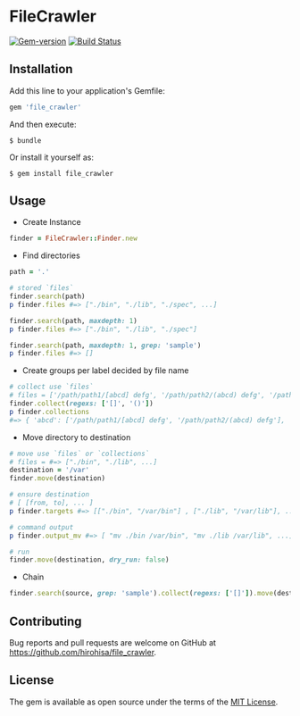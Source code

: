# FileCrawler

[![Gem-version](https://img.shields.io/gem/v/file_crawler.svg)](https://rubygems.org/gems/file_crawler) [![Build Status](https://travis-ci.org/hirohisa/file_crawler.svg?branch=master)](https://travis-ci.org/hirohisa/file_crawler)

## Installation

Add this line to your application's Gemfile:

```ruby
gem 'file_crawler'
```

And then execute:

    $ bundle

Or install it yourself as:

    $ gem install file_crawler

## Usage

- Create Instance

```ruby
finder = FileCrawler::Finder.new
```

- Find directories

```ruby
path = '.'

# stored `files`
finder.search(path)
p finder.files #=> ["./bin", "./lib", "./spec", ...]

finder.search(path, maxdepth: 1)
p finder.files #=> ["./bin", "./lib", "./spec"]

finder.search(path, maxdepth: 1, grep: 'sample')
p finder.files #=> []

```

- Create groups per label decided by file name

```ruby
# collect use `files`
# files = ['/path/path1/[abcd] defg', '/path/path2/(abcd) defg', '/path/path1/test 123', ...
finder.collect(regexs: ['[]', '()'])
p finder.collections
#=> { 'abcd': ['/path/path1/[abcd] defg', '/path/path2/(abcd) defg'], 'test 123': ['/path/path1/test 123'], ... }
```

- Move directory to destination

```ruby
# move use `files` or `collections`
# files = #=> ["./bin", "./lib", ...]
destination = '/var'
finder.move(destination)

# ensure destination
# [ [from, to], ... ]
p finder.targets #=> [["./bin", "/var/bin"] , ["./lib", "/var/lib"], ...]

# command output
p finder.output_mv #=> [ "mv ./bin /var/bin", "mv ./lib /var/lib", ...]

# run
finder.move(destination, dry_run: false)
```

- Chain
```ruby
finder.search(source, grep: 'sample').collect(regexs: ['[]']).move(destination)
```


## Contributing

Bug reports and pull requests are welcome on GitHub at https://github.com/hirohisa/file_crawler.

## License

The gem is available as open source under the terms of the [MIT License](http://opensource.org/licenses/MIT).
